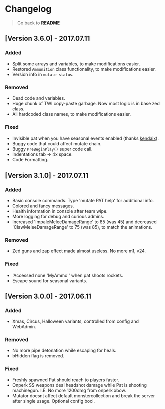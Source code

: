 # Changelog

> Go back to [**README**](../README.md#documentation)

## [Version 3.6.0] - 2017.07.11

### Added

- Split some arrays and variables, to make modifications easier.
- Restored `Ammunition` class functionality, to make modifications easier.
- Version info in `mutate status`.

### Removed

- Dead code and variables.
- Huge chunk of TWI copy-paste garbage. Now most logic is in base zed class.
- All hardcoded class names, to make modifications easier.

### Fixed

- Invisible pat when you have seasonal events enabled (thanks [kendaix](https://steamcommunity.com/profiles/76561198070331164/)).
- Buggy code that could affect mutate chain.
- Buggy `PreBeginPlay()` super code call.
- Indentations tab -> 4x space.
- Code Formatting.

## [Version 3.1.0] - 2017.07.11

### Added

- Basic console commands. Type 'mutate PAT help' for additional info.
- Colored and fancy messages.
- Health information in console after team wipe.
- More logging for debug and curious admins.
- Increased 'ImpaleMeleeDamageRange' to 85 (was 45) and decreased 'ClawMeleeDamageRange' to 75 (was 85), to match the animations.

### Removed

- Zed guns and zap effect made almost useless. No more m1, v24.

### Fixed

- 'Accessed none 'MyAmmo'' when pat shoots rockets.
- Escape sound for seasonal variants.

## [Version 3.0.0] - 2017.06.11

### Added

- Xmas, Circus, Halloween variants, controlled from config and WebAdmin.

### Removed

- No more pipe detonation while escaping for heals.
- bHidden flag is removed.

### Fixed

- Freshly spawned Pat should reach to players faster.
- Onperk SS weapons deal headshot damage while Pat is shooting machinegun. I.E. No more 1200dmg from onperk xbow.
- Mutator doesnt affect default monstercollection and break the server after single usage. Optional config bool.
